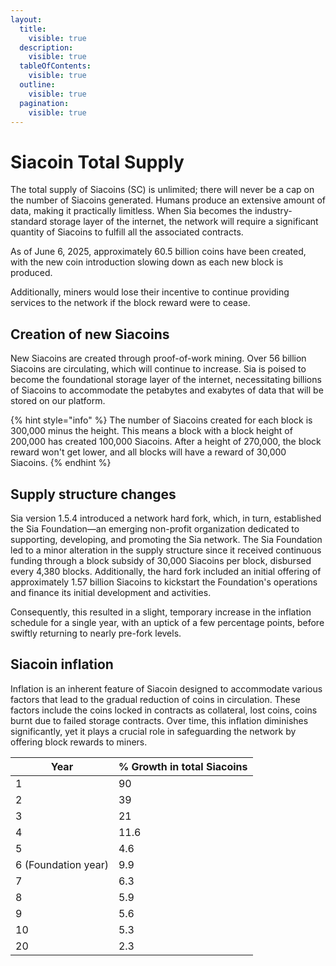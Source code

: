 ```yaml
---
layout:
  title:
    visible: true
  description:
    visible: true
  tableOfContents:
    visible: true
  outline:
    visible: true
  pagination:
    visible: true
---
```


# Siacoin Total Supply

The total supply of Siacoins (SC) is unlimited; there will never be a cap on the number of Siacoins generated. Humans produce an extensive amount of data, making it practically limitless. When Sia becomes the industry-standard storage layer of the internet, the network will require a significant quantity of Siacoins to fulfill all the associated contracts.&#x20;

As of June 6, 2025, approximately 60.5 billion coins have been created, with the new coin introduction slowing down as each new block is produced.&#x20;

Additionally, miners would lose their incentive to continue providing services to the network if the block reward were to cease.

## Creation of new Siacoins

New Siacoins are created through proof-of-work mining. Over 56 billion Siacoins are circulating, which will continue to increase. Sia is poised to become the foundational storage layer of the internet, necessitating billions of Siacoins to accommodate the petabytes and exabytes of data that will be stored on our platform.

{% hint style="info" %}
The number of Siacoins created for each block is 300,000 minus the height. This means a block with a block height of 200,000 has created 100,000 Siacoins. After a height of 270,000, the block reward won't get lower, and all blocks will have a reward of 30,000 Siacoins.
{% endhint %}

## Supply structure changes

Sia version 1.5.4 introduced a network hard fork, which, in turn, established the Sia Foundation—an emerging non-profit organization dedicated to supporting, developing, and promoting the Sia network. The Sia Foundation led to a minor alteration in the supply structure since it received continuous funding through a block subsidy of 30,000 Siacoins per block, disbursed every 4,380 blocks. Additionally, the hard fork included an initial offering of approximately 1.57 billion Siacoins to kickstart the Foundation's operations and finance its initial development and activities.

Consequently, this resulted in a slight, temporary increase in the inflation schedule for a single year, with an uptick of a few percentage points, before swiftly returning to nearly pre-fork levels.

## Siacoin inflation

Inflation is an inherent feature of Siacoin designed to accommodate various factors that lead to the gradual reduction of coins in circulation. These factors include the coins locked in contracts as collateral, lost coins, coins burnt due to failed storage contracts. Over time, this inflation diminishes significantly, yet it plays a crucial role in safeguarding the network by offering block rewards to miners.

| Year                | % Growth in total Siacoins |
| ------------------- | -------------------------- |
| 1                   | 90                         |
| 2                   | 39                         |
| 3                   | 21                         |
| 4                   | 11.6                       |
| 5                   | 4.6                        |
| 6 (Foundation year) | 9.9                        |
| 7                   | 6.3                        |
| 8                   | 5.9                        |
| 9                   | 5.6                        |
| 10                  | 5.3                        |
| 20                  | 2.3                        |

